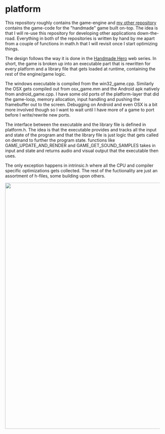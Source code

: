 # platform

This repository roughly contains the game-engine and [my other repository](https://github.com/Bjeeeern/handmade) 
contains the game-code for the "handmade" game built on-top. The idea is that I will re-use this repository for developing other applications down-the-road. Everything in both of the repositories is written by hand by me apart from a couple of functions in math.h that I will revisit once I start optimizing things.

The design follows the way it is done in the [Handmade Hero](https://handmadehero.org/) web series. In short, the game is broken up into an executable part that is rewritten for every platform and a library file that gets loaded at runtime, containing the rest of the engine/game logic.

The windows executable is compiled from the win32_game.cpp.
Similarly the OSX gets compiled out from osx_game.mm and the Android apk natively from android_game.cpp. I have some old ports of the platform-layer that did the game-loop, memory allocation, input handling and pushing the framebuffer out to the screen. Debugging on Android and even OSX is a bit more involved though so I want to wait until I have more of a game to port before I write/rewrite new ports.

The interface between the executable and the library file is defined in platform.h. The idea is that the executable provides and tracks all the input and state of the program and that the library file is just logic that gets called on demand to further the program state.
functions like GAME_UPDATE_AND_RENDER and GAME_GET_SOUND_SAMPLES takes in input and state and returns audio and visual output that the executable then uses.

The only exception happens in intrinsic.h where all the CPU and compiler specific optimizations gets collected. The rest of the fuctionality are just an assortment of h-files, some building upon others.


<img src="promo_data/Win32PlatformDemonstration.gif" width="800" />
